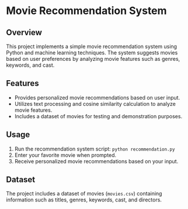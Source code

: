 # Movie Recommendation System

## Overview
This project implements a simple movie recommendation system using Python and machine learning techniques. The system suggests movies based on user preferences by analyzing movie features such as genres, keywords, and cast.

## Features
- Provides personalized movie recommendations based on user input.
- Utilizes text processing and cosine similarity calculation to analyze movie features.
- Includes a dataset of movies for testing and demonstration purposes.

## Usage
1. Run the recommendation system script: `python recommendation.py`
2. Enter your favorite movie when prompted.
3. Receive personalized movie recommendations based on your input.

## Dataset
The project includes a dataset of movies (`movies.csv`) containing information such as titles, genres, keywords, cast, and directors.



